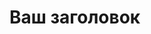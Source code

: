 <!DOCTYPE html>
<html lang="en">
<head>
    <meta charset="UTF-8">
    <meta name="viewport" content="width=device-width, initial-scale=1.0">
    <title>Название вашей страницы</title>
    <link rel="stylesheet" href="styles.css"> <!-- Подключаем файл стилей -->
    <!-- Ваш стиль может быть подключен иначе, убедитесь, что это происходит правильно -->
</head>
<body>
    <div class="header">
        <h1>Ваш заголовок</h1>
        <!-- Здесь может быть ваша навигационная панель или другой контент -->
    </div>
    <!-- Остальной контент вашей страницы -->
</body>
</html>
